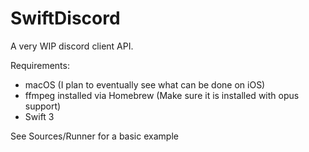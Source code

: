 # SwiftDiscord

A very WIP discord client API.

Requirements:
  - macOS (I plan to eventually see what can be done on iOS)
  - ffmpeg installed via Homebrew (Make sure it is installed with opus support)
  - Swift 3

See Sources/Runner for a basic example
